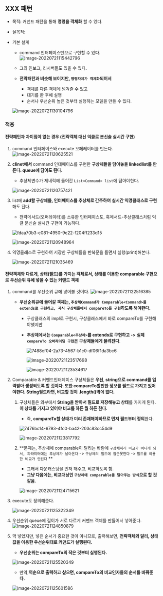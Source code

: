 ## XXX 패턴

- 목적: 커맨드 패턴을 통해 **명령을 객체화** 할 수 있다.
- 실목적: 


- 기본 설계

   - command 인터페이스만으로 구현할 수 있다.
  ![image-20220721115442796](https://raw.githubusercontent.com/is3js/screenshots/main/image-20220721115442796.png)
   - 그외 인보크, 리시버들도 있을 수 있다.

   - **전략패턴과 비슷해 보이지만, `명령자체가 객체화`되어서**
     - 객체를 다른 객체에 넘겨줄 수 있고
     - 대기를 한 후에 실행
     - 순서나 우선순위 높은 것부터 실행하는 모델을 만들 수 있다.
   
   ![image-20220721130104796](https://raw.githubusercontent.com/is3js/screenshots/main/image-20220721130104796.png)

### 적용

#### 전략패턴과 차이점이 없는 경우 (전략객체 대신 익클로 분신술 실시간 구현)

1. command 인터페이스와 execute 오페레이터를 만든다.
   ![image-20220721120625521](https://raw.githubusercontent.com/is3js/screenshots/main/image-20220721120625521.png)

2. **clinet에서** command 인테페이스를 구현한 **구상체들을 담아놓을 linkedlist를 만든다. queue에 담아도 된다.**

   - 추상체변수가 제네릭에 들어간 `List<Command> list`에 담아야한다.

    ![image-20220721120757421](https://raw.githubusercontent.com/is3js/screenshots/main/image-20220721120757421.png)

3. list에 **add할 구상체를, 인터페이스를 추상체로 간주하여 실시간 익명클래스로 구현**해도 된다.

   - 전략메서드(오퍼레이터)를 소유한 인터페이스도, 훅메서드-추상클래스처럼 익클 분신술 실시간 구현이 가능하다.

   ![fdaa70b3-e081-4950-9e22-f204ff233d15](https://raw.githubusercontent.com/is3js/screenshots/main/fdaa70b3-e081-4950-9e22-f204ff233d15.gif)

   ![image-20220721120948964](https://raw.githubusercontent.com/is3js/screenshots/main/image-20220721120948964.png)

4. 익명클래스로 구현하여 저장한 구상체들을 반복문을 돌면서 실행(print)해본다.

   ![image-20220721121035469](https://raw.githubusercontent.com/is3js/screenshots/main/image-20220721121035469.png)





#### 전략객체와 다르게, 상태(필드)를 가지는 객체로서, 상태를 이용한 comparable 구현으로 우선순위 큐에 넣을 수 있는 커맨드 객체

1. command를 우선순위 큐에 넣어볼 것이다.
   ![image-20220721122516385](https://raw.githubusercontent.com/is3js/screenshots/main/image-20220721122516385.png)

   - **우선순위큐에 들어갈 객체는, `추상체Command가 Comparable<Command>를 extends로 구현하고, 자식 구상체들에서 compareTo를 구현`하도록 해야한다.**

     - 구상클래스의 impl로 구현시, 구상클래스에서 바로 compareTo를 구현해야했지만

     - **추상체에서는 `Comparable<추상체>`를 extends로 구현하고 -> 실제 `compareTo 오버라이딩 구현`은 구상체들에게 물려진다.**

       ![7488cf04-2a73-4567-b1c0-df06f1da3bc6](https://raw.githubusercontent.com/is3js/screenshots/main/7488cf04-2a73-4567-b1c0-df06f1da3bc6.gif)

       ![image-20220721123517698](https://raw.githubusercontent.com/is3js/screenshots/main/image-20220721123517698.png)

       ![image-20220721123534617](https://raw.githubusercontent.com/is3js/screenshots/main/image-20220721123534617.png)

   

2. Comparable & 커맨드인터페이스 구상체들은 **우선, string으로 command를 입력받아 생성되도록 할 것이다. 또한 compareTo할만한 정보를 필드로 가지고 있어야한다. String필드라면, 비교할 것이 .length()밖에 없다.**

   1. 구상체들은 외부에서 **String을 받아서 필드로 저장해놓고 상태**를 가지게 된다.**이 상태를 가지고 있어야 비교를 하든 뭘 하든 한다.**

      - 즉, **compareTo할 상태가 미리 존재해야하므로 먼저 필드부터 정의**한다.

      ![7476bc14-9793-4fc0-ba42-203c83cc54d9](https://raw.githubusercontent.com/is3js/screenshots/main/7476bc14-9793-4fc0-ba42-203c83cc54d9.gif)

      ![image-20220721123817792](https://raw.githubusercontent.com/is3js/screenshots/main/image-20220721123817792.png)

   2. **문제는, 추상체에 comparable이 달리는 바람에 `구상체끼리 비교가 아니게 되서, 파라미터에는 추상체가 날아온다` -> `구상체의 필드에 접근못한다` -> `필드를 이용한 비교가 안된다` **

      - 그래서 다운캐스팅을 먼저 해주고, 비교하도록 함.
      - **그냥 다음에는, 비교대상인 `구상체에 comparable을 달아주는 방식`으로 할 것 같음.**

      ![image-20220721124715621](https://raw.githubusercontent.com/is3js/screenshots/main/image-20220721124715621.png)

3. execute도 정의해준다.

   ![image-20220721125322349](https://raw.githubusercontent.com/is3js/screenshots/main/image-20220721125322349.png)

4. 우선순위 queue에 길이가 서로 다르게 커맨드 객체를 만들어서 넣어준다.
   ![image-20220721124850879](https://raw.githubusercontent.com/is3js/screenshots/main/image-20220721124850879.png)

5. 막 넣었지만, 넣은 순서가 중요한 것이 아니므로, 출력해보면, **전략객체와 달리, 상태값을 이용한 우선순위대로 커맨드가 실행된다.**

   - **우선순위는 compareTo의 작은 것부터 실행된다.**

   ![image-20220721125520349](https://raw.githubusercontent.com/is3js/screenshots/main/image-20220721125520349.png)

   - 만약,**역순으로 출력하고 싶으면, compareTo의 비교인자들의 순서를 바꿔준다.**

   ![image-20220721125601586](https://raw.githubusercontent.com/is3js/screenshots/main/image-20220721125601586.png)

   